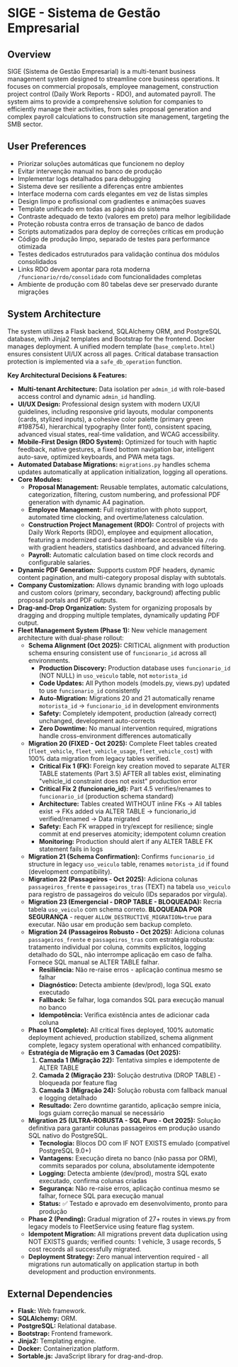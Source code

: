 # SIGE - Sistema de Gestão Empresarial

## Overview
SIGE (Sistema de Gestão Empresarial) is a multi-tenant business management system designed to streamline core business operations. It focuses on commercial proposals, employee management, construction project control (Daily Work Reports - RDO), and automated payroll. The system aims to provide a comprehensive solution for companies to efficiently manage their activities, from sales proposal generation and complex payroll calculations to construction site management, targeting the SMB sector.

## User Preferences
- Priorizar soluções automáticas que funcionem no deploy
- Evitar intervenção manual no banco de produção
- Implementar logs detalhados para debugging
- Sistema deve ser resiliente a diferenças entre ambientes
- Interface moderna com cards elegantes em vez de listas simples
- Design limpo e profissional com gradientes e animações suaves
- Template unificado em todas as páginas do sistema
- Contraste adequado de texto (valores em preto) para melhor legibilidade
- Proteção robusta contra erros de transação de banco de dados
- Scripts automatizados para deploy de correções críticas em produção
- Código de produção limpo, separado de testes para performance otimizada
- Testes dedicados estruturados para validação contínua dos módulos consolidados
- Links RDO devem apontar para rota moderna `/funcionario/rdo/consolidado` com funcionalidades completas
- Ambiente de produção com 80 tabelas deve ser preservado durante migrações

## System Architecture
The system utilizes a Flask backend, SQLAlchemy ORM, and PostgreSQL database, with Jinja2 templates and Bootstrap for the frontend. Docker manages deployment. A unified modern template (`base_completo.html`) ensures consistent UI/UX across all pages. Critical database transaction protection is implemented via a `safe_db_operation` function.

**Key Architectural Decisions & Features:**
-   **Multi-tenant Architecture:** Data isolation per `admin_id` with role-based access control and dynamic `admin_id` handling.
-   **UI/UX Design:** Professional design system with modern UX/UI guidelines, including responsive grid layouts, modular components (cards, stylized inputs), a cohesive color palette (primary green #198754), hierarchical typography (Inter font), consistent spacing, advanced visual states, real-time validation, and WCAG accessibility.
-   **Mobile-First Design (RDO System):** Optimized for touch with haptic feedback, native gestures, a fixed bottom navigation bar, intelligent auto-save, optimized keyboards, and PWA meta tags.
-   **Automated Database Migrations:** `migrations.py` handles schema updates automatically at application initialization, logging all operations.
-   **Core Modules:**
    -   **Proposal Management:** Reusable templates, automatic calculations, categorization, filtering, custom numbering, and professional PDF generation with dynamic A4 pagination.
    -   **Employee Management:** Full registration with photo support, automated time clocking, and overtime/lateness calculation.
    -   **Construction Project Management (RDO):** Control of projects with Daily Work Reports (RDO), employee and equipment allocation, featuring a modernized card-based interface accessible via `/rdo` with gradient headers, statistics dashboard, and advanced filtering.
    -   **Payroll:** Automatic calculation based on time clock records and configurable salaries.
-   **Dynamic PDF Generation:** Supports custom PDF headers, dynamic content pagination, and multi-category proposal display with subtotals.
-   **Company Customization:** Allows dynamic branding with logo uploads and custom colors (primary, secondary, background) affecting public proposal portals and PDF outputs.
-   **Drag-and-Drop Organization:** System for organizing proposals by dragging and dropping multiple templates, dynamically updating PDF output.
-   **Fleet Management System (Phase 1):** New vehicle management architecture with dual-phase rollout:
    -   **Schema Alignment (Oct 2025):** CRITICAL alignment with production schema ensuring consistent use of `funcionario_id` across all environments.
        - **Production Discovery:** Production database uses `funcionario_id` (NOT NULL) in `uso_veiculo` table, not `motorista_id`
        - **Code Updates:** All Python models (models.py, views.py) updated to use `funcionario_id` consistently
        - **Auto-Migration:** Migrations 20 and 21 automatically rename `motorista_id` → `funcionario_id` in development environments
        - **Safety:** Completely idempotent, production (already correct) unchanged, development auto-corrects
        - **Zero Downtime:** No manual intervention required, migrations handle cross-environment differences automatically
    -   **Migration 20 (FIXED - Oct 2025):** Complete Fleet tables created (`fleet_vehicle`, `fleet_vehicle_usage`, `fleet_vehicle_cost`) with 100% data migration from legacy tables verified.
        - **Critical Fix 1 (FK):** Foreign key creation moved to separate ALTER TABLE statements (Part 3.5) AFTER all tables exist, eliminating "vehicle_id constraint does not exist" production error
        - **Critical Fix 2 (funcionario_id):** Part 4.5 verifies/renames to `funcionario_id` (production schema standard)
        - **Architecture:** Tables created WITHOUT inline FKs → All tables exist → FKs added via ALTER TABLE → funcionario_id verified/renamed → Data migrated
        - **Safety:** Each FK wrapped in try/except for resilience; single commit at end preserves atomicity; idempotent column creation
        - **Monitoring:** Production should alert if any ALTER TABLE FK statement fails in logs
    -   **Migration 21 (Schema Confirmation):** Confirms `funcionario_id` structure in legacy `uso_veiculo` table, renames `motorista_id` if found (development compatibility).
    -   **Migration 22 (Passageiros - Oct 2025):** Adiciona colunas `passageiros_frente` e `passageiros_tras` (TEXT) na tabela `uso_veiculo` para registro de passageiros do veículo (IDs separados por vírgula).
    -   **Migration 23 (Emergencial - DROP TABLE - BLOQUEADA):** Recria tabela `uso_veiculo` com schema correto. **BLOQUEADA POR SEGURANÇA** - requer `ALLOW_DESTRUCTIVE_MIGRATION=true` para executar. Não usar em produção sem backup completo.
    -   **Migration 24 (Passageiros Robusto - Oct 2025):** Adiciona colunas `passageiros_frente` e `passageiros_tras` com estratégia robusta: tratamento individual por coluna, commits explícitos, logging detalhado do SQL, não interrompe aplicação em caso de falha. Fornece SQL manual se ALTER TABLE falhar.
        - **Resiliência:** Não re-raise erros - aplicação continua mesmo se falhar
        - **Diagnóstico:** Detecta ambiente (dev/prod), loga SQL exato executado
        - **Fallback:** Se falhar, loga comandos SQL para execução manual no banco
        - **Idempotência:** Verifica existência antes de adicionar cada coluna
    -   **Phase 1 (Complete):** All critical fixes deployed, 100% automatic deployment achieved, production stabilized, schema alignment complete, legacy system operational with enhanced compatibility.
    -   **Estratégia de Migração em 3 Camadas (Oct 2025):**
        1. **Camada 1 (Migração 22):** Tentativa simples e idempotente de ALTER TABLE
        2. **Camada 2 (Migração 23):** Solução destrutiva (DROP TABLE) - bloqueada por feature flag
        3. **Camada 3 (Migração 24):** Solução robusta com fallback manual e logging detalhado
        - **Resultado:** Zero downtime garantido, aplicação sempre inicia, logs guiam correção manual se necessário
    -   **Migration 25 (ULTRA-ROBUSTA - SQL Puro - Oct 2025):** Solução definitiva para garantir colunas passageiros em produção usando SQL nativo do PostgreSQL.
        - **Tecnologia:** Blocos DO com IF NOT EXISTS emulado (compatível PostgreSQL 9.0+)
        - **Vantagens:** Execução direta no banco (não passa por ORM), commits separados por coluna, absolutamente idempotente
        - **Logging:** Detecta ambiente (dev/prod), mostra SQL exato executado, confirma colunas criadas
        - **Segurança:** Não re-raise erros, aplicação continua mesmo se falhar, fornece SQL para execução manual
        - **Status:** ✅ Testado e aprovado em desenvolvimento, pronto para produção
    -   **Phase 2 (Pending):** Gradual migration of 27+ routes in views.py from legacy models to FleetService using feature flag system.
    -   **Idempotent Migration:** All migrations prevent data duplication using NOT EXISTS guards; verified counts: 1 vehicle, 3 usage records, 5 cost records all successfully migrated.
    -   **Deployment Strategy:** Zero manual intervention required - all migrations run automatically on application startup in both development and production environments.

## External Dependencies
-   **Flask:** Web framework.
-   **SQLAlchemy:** ORM.
-   **PostgreSQL:** Relational database.
-   **Bootstrap:** Frontend framework.
-   **Jinja2:** Templating engine.
-   **Docker:** Containerization platform.
-   **Sortable.js:** JavaScript library for drag-and-drop.